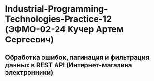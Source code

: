 # Industrial-Programming-Technologies-Practice-12 (ЭФМО-02-24 Кучер Артем Сергеевич)
## Обработка ошибок, пагинация и фильтрация данных в REST API (Интернет-магазина электронники)

